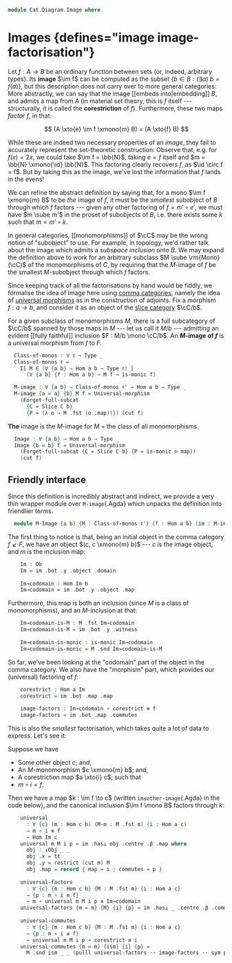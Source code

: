 <!--
```agda
open import Cat.Functor.FullSubcategory
open import Cat.Diagram.Initial
open import Cat.Functor.Adjoint
open import Cat.Instances.Comma
open import Cat.Instances.Slice
open import Cat.Prelude

import Cat.Reasoning
```
-->

```agda
module Cat.Diagram.Image where
```

<!--
```agda
module _ {o ℓ} (C : Precategory o ℓ) where
  open Cat.Reasoning C
  open Initial
  open ↓Obj
  open ↓Hom
  open /-Obj
  open /-Hom
  
  private variable
    a b : Ob
    ℓ' : Level
```
-->

# Images {defines="image image-factorisation"}

Let $f : A \to B$ be an ordinary function between sets (or, indeed,
arbitrary types). Its **image** $\im f$ can be computed as the subset
$\{ b \in B : (\exists a)\ b = f(a) \}$, but this description does not
carry over to more general categories: More abstractly, we can say that
the image [[embeds into|embedding]] $B$, and admits a map from $A$ (in
material set theory, this is $f$ itself --- structurally, it is called
the
**corestriction** of $f$). Furthermore, these two maps _factor_ $f$, in
that:

$$
(A \xto{e} \im f \xmono{m} B) = (A \xto{f} B)
$$

While these are indeed two necessary properties of an _image_, they fail
to accurately represent the set-theoretic construction: Observe that,
e.g. for $f(x) = 2x$, we could take $\im f = \bb{N}$, taking $e = f$
itself and $m = \bb{N} \xmono{\id} \bb{N}$. This factoring
clearly recovers $f$, as $\id \circ f = f$. But by taking this as
the image, we've lost the information that $f$ lands in the evens!

We can refine the abstract definition by saying that, for a mono $\im f
\xmono{m} B$ to be _the_ image of $f$, it must be the _smallest_
subobject of $B$ through which $f$ factors --- given any other factoring
of $f = m' \circ e'$, we must have $m \sube m'$ in the proset of
subobjects of $B$, i.e. there exists some $k$ such that $m = m' \circ
k$.

In general categories, [[monomorphisms]] of $\cC$ may be the wrong notion
of "subobject" to use. For example, in topology, we'd rather talk about
the image which admits a _subspace inclusion_ onto $B$. We may expand
the definition above to work for an arbitrary subclass $M \sube
\rm{Mono}(\cC)$ of the monomorphisms of $C$, by requiring that the
$M$-image of $f$ be the smallest $M$-subobject through which $f$
factors.

Since keeping track of all the factorisations by hand would be fiddly,
we formalise the idea of image here using [comma categories], namely the
idea of [universal morphisms] as in the construction of adjoints. Fix a
morphism $f : a \to b$, and consider it as an object of the [slice
category] $\cC/b$.

[comma categories]: Cat.Instances.Comma.html
[universal morphisms]: Cat.Functor.Adjoint.html#universal-morphisms
[slice category]: Cat.Instances.Slice.html

For a given subclass of monomorphisms $M$, there is a full subcategory
of $\cC/b$ spanned by those maps in $M$ --- let us call it $M/b$
--- admitting an evident [[fully faithful]] inclusion $F : M/b \mono \cC/b$. An
**$M$-image of $f$** is a universal morphism from $f$ to $F$.

<!--
[TODO: Reed M, 24/03/2024] Port to use free objects
-->
```agda
  Class-of-monos : ∀ ℓ → Type _
  Class-of-monos ℓ =
    Σ[ M ∈ (∀ {a b} → Hom a b → Type ℓ) ]
      (∀ {a b} {f : Hom a b} → M f → is-monic f)

  M-image : ∀ {a b} → Class-of-monos ℓ' → Hom a b → Type _
  M-image {a = a} {b} M f = Universal-morphism 
    (Forget-full-subcat
      {C = Slice C b}
      {P = (λ o → M .fst (o .map))}) (cut f)
```

**The** image is the $M$-image for $M$ = the class of all monomorphisms.

```agda
  Image : ∀ {a b} → Hom a b → Type _
  Image {b = b} f = Universal-morphism
    (Forget-full-subcat {C = Slice C b} {P = is-monic ⊙ map})
    (cut f)
```

## Friendly interface

Since this definition is incredibly abstract and indirect, we provide a
very thin wrapper module over `M-image`{.Agda} which unpacks the
definition into friendlier terms.

```agda
  module M-Image {a b} {M : Class-of-monos ℓ'} {f : Hom a b} (im : M-image M f) where
```

The first thing to notice is that, being an initial object in the comma
category $f \swarrow F$, we have an object $(c, c \xmono{m} b)$ --- $c$
is the image object, and $m$ is the inclusion map:

```agda
    Im : Ob
    Im = im .bot .y .object .domain
  
    Im→codomain : Hom Im b
    Im→codomain = im .bot .y .object .map
```

Furthermore, this map is both an inclusion (since $M$ is a class of
monomorphisms), and an $M$-inclusion at that:

```agda
    Im→codomain-is-M : M .fst Im→codomain
    Im→codomain-is-M = im .bot .y .witness
  
    Im→codomain-is-monic : is-monic Im→codomain
    Im→codomain-is-monic = M .snd Im→codomain-is-M
```

So far, we've been looking at the "codomain" part of the object in the
comma category. We also have the "morphism" part, which provides our
(universal) factoring of $f$:

```agda
    corestrict : Hom a Im
    corestrict = im .bot .map .map
  
    image-factors : Im→codomain ∘ corestrict ≡ f
    image-factors = im .bot .map .commutes
```

This is also the _smallest_ factorisation, which takes quite a lot of
data to express. Let's see it:

Suppose we have

* Some other object $c$; and,
* An $M$-monomorphism $c \xmono{m} b$; and,
* A corestriction map $a \xto{i} c$; such that
* $m \circ i = f$.

Then we have a map $k : \im f \to c$ (written `im≤other-image`{.Agda} in
the code below), and the canonical inclusion $\im f \mono B$ factors
through $k$:

```agda
    universal
      : ∀ {c} (m : Hom c b) (M-m : M .fst m) (i : Hom a c)
      → m ∘ i ≡ f
      → Hom Im c
    universal m M i p = im .has⊥ obj .centre .β .map where
      obj : ↓Obj _ _
      obj .x = tt
      obj .y = restrict (cut m) M
      obj .map = record { map = i ; commutes = p }
  
    universal-factors
      : ∀ {c} {m : Hom c b} {M : M .fst m} {i : Hom a c}
      → {p : m ∘ i ≡ f}
      → m ∘ universal m M i p ≡ Im→codomain
    universal-factors {m = m} {M} {i} {p} = im .has⊥ _ .centre .β .commutes
  
    universal-commutes
      : ∀ {c} {m : Hom c b} {M : M .fst m} {i : Hom a c}
      → {p : m ∘ i ≡ f}
      → universal m M i p ∘ corestrict ≡ i
    universal-commutes {m = m} {ism} {i} {p} =
      M .snd ism _ _ (pulll universal-factors ·· image-factors ·· sym p)
```

<!--
```agda
  module Image {a b} {f : Hom a b} (im : Image f) = M-Image {M = is-monic , λ x → x} im
```
-->

